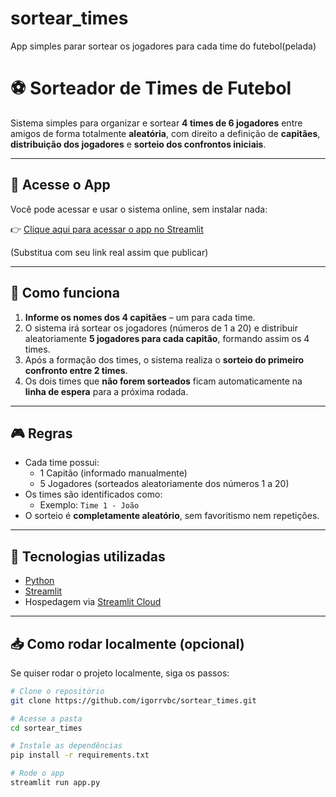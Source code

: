 # sortear_times
App simples parar sortear os jogadores para cada time do futebol(pelada)

# ⚽ Sorteador de Times de Futebol

Sistema simples para organizar e sortear **4 times de 6 jogadores** entre amigos de forma totalmente **aleatória**, com direito a definição de **capitães**, **distribuição dos jogadores** e **sorteio dos confrontos iniciais**.

---

## 🚀 Acesse o App

Você pode acessar e usar o sistema online, sem instalar nada:

👉 [Clique aqui para acessar o app no Streamlit](https://SEU-LINK.streamlit.app)

(Substitua com seu link real assim que publicar)

---

## 👾 Como funciona

1. **Informe os nomes dos 4 capitães** – um para cada time.
2. O sistema irá sortear os jogadores (números de 1 a 20) e distribuir aleatoriamente **5 jogadores para cada capitão**, formando assim os 4 times.
3. Após a formação dos times, o sistema realiza o **sorteio do primeiro confronto entre 2 times**.
4. Os dois times que **não forem sorteados** ficam automaticamente na **linha de espera** para a próxima rodada.

---

## 🎮 Regras

- Cada time possui:
  - 1 Capitão (informado manualmente)
  - 5 Jogadores (sorteados aleatoriamente dos números 1 a 20)
- Os times são identificados como:
  - Exemplo: `Time 1 - João`
- O sorteio é **completamente aleatório**, sem favoritismo nem repetições.

---

## 🧪 Tecnologias utilizadas

- [Python](https://www.python.org/)
- [Streamlit](https://streamlit.io/)
- Hospedagem via [Streamlit Cloud](https://streamlit.io/cloud)

---

## 📥 Como rodar localmente (opcional)

Se quiser rodar o projeto localmente, siga os passos:

```bash
# Clone o repositório
git clone https://github.com/igorrvbc/sortear_times.git

# Acesse a pasta
cd sortear_times

# Instale as dependências
pip install -r requirements.txt

# Rode o app
streamlit run app.py
